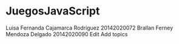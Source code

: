 # JuegosJavaScript
Luisa Fernanda Cajamarca Rodriguez 20142020072 Brallan Ferney Mendoza Delgado 20142020090 Edit Add topics
